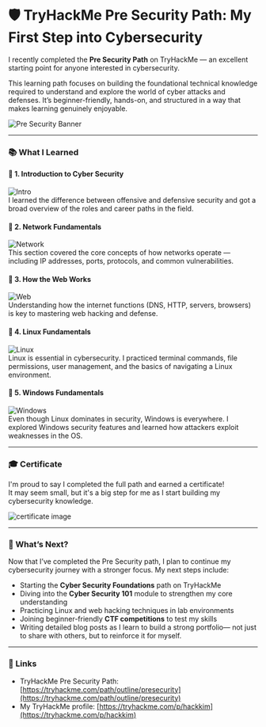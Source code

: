 # 🛡️ TryHackMe Pre Security Path: My First Step into Cybersecurity

I recently completed the **Pre Security Path** on TryHackMe — an excellent starting point for anyone interested in cybersecurity.

This learning path focuses on building the foundational technical knowledge required to understand and explore the world of cyber attacks and defenses. It’s beginner-friendly, hands-on, and structured in a way that makes learning genuinely enjoyable.

![Pre Security Banner](https://github.com/user-attachments/assets/62ea492c-ed64-467f-9f24-f2c4c5dcc644)

---

### 📚 What I Learned

#### 🔹 1. Introduction to Cyber Security  
![Intro](https://github.com/user-attachments/assets/ff2340ac-ddb5-497b-adae-572ab16d62a2)  
I learned the difference between offensive and defensive security and got a broad overview of the roles and career paths in the field.

#### 🔹 2. Network Fundamentals  
![Network](https://github.com/user-attachments/assets/1dd6b224-a57e-4e1d-9748-e0d83877caf5)  
This section covered the core concepts of how networks operate — including IP addresses, ports, protocols, and common vulnerabilities.

#### 🔹 3. How the Web Works  
![Web](https://github.com/user-attachments/assets/b1e40c48-83b4-4466-90dd-a4f0f7eb59a9)  
Understanding how the internet functions (DNS, HTTP, servers, browsers) is key to mastering web hacking and defense.

#### 🔹 4. Linux Fundamentals  
![Linux](https://github.com/user-attachments/assets/33dab636-e490-473b-86dc-24e29ad607b4)  
Linux is essential in cybersecurity. I practiced terminal commands, file permissions, user management, and the basics of navigating a Linux environment.

#### 🔹 5. Windows Fundamentals  
![Windows](https://github.com/user-attachments/assets/60c363fc-62ed-4ab3-8303-f05d96f366b2)  
Even though Linux dominates in security, Windows is everywhere. I explored Windows security features and learned how attackers exploit weaknesses in the OS.

---

### 🎓 Certificate

I'm proud to say I completed the full path and earned a certificate!  
It may seem small, but it's a big step for me as I start building my cybersecurity knowledge.

![certificate image](https://github.com/user-attachments/assets/fedf1cd2-16f0-4b35-b6f0-1f28ad01305c)

---

### 🚀 What’s Next?

Now that I’ve completed the Pre Security path, I plan to continue my cybersecurity journey with a stronger focus. My next steps include:

- Starting the **Cyber Security Foundations** path on TryHackMe  
- Diving into the **Cyber Security 101** module to strengthen my core understanding  
- Practicing Linux and web hacking techniques in lab environments  
- Joining beginner-friendly **CTF competitions** to test my skills  
- Writing detailed blog posts as I learn to build a strong portfolio— not just to share with others, but to reinforce it for myself.


---

### 🔗 Links

- TryHackMe Pre Security Path: [https://tryhackme.com/path/outline/presecurity](https://tryhackme.com/path/outline/presecurity)  
- My TryHackMe profile: [https://tryhackme.com/p/hackkim](https://tryhackme.com/p/hackkim)




